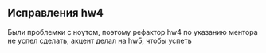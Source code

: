 ## Исправления hw4
Были проблемки с ноутом, поэтому рефактор hw4 по указанию ментора не успел сделать, акцент делал на hw5, чтобы успеть